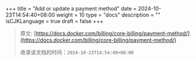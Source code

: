 +++
title = "Add or update a payment method"
date = 2024-10-23T14:54:40+08:00
weight = 10
type = "docs"
description = ""
isCJKLanguage = true
draft = false
+++

> 原文: [https://docs.docker.com/billing/core-billing/payment-method/](https://docs.docker.com/billing/core-billing/payment-method/)
>
> 收录该文档的时间：`2024-10-23T14:54:40+08:00`
